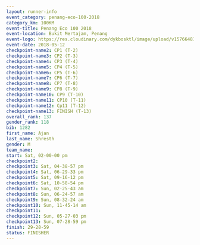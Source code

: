 ```yaml
--- 
layout: runner-info 
event_category: penang-eco-100-2018 
category_km: 100KM 
event-title: Penang Eco 100 2018 
event-location: Bukit Mertajam, Penang 
event-logo: https://res.cloudinary.com/dykbosktl/image/upload/v1576648106/Logo/Logo_lovxhg.jpg 
event-date: 2018-05-12 
checkpoint-name2: CP1 (T-2) 
checkpoint-name3: CP2 (T-3) 
checkpoint-name4: CP3 (T-4) 
checkpoint-name5: CP4 (T-5) 
checkpoint-name6: CP5 (T-6) 
checkpoint-name7: CP6 (T-7) 
checkpoint-name8: CP7 (T-8) 
checkpoint-name9: CP8 (T-9) 
checkpoint-name10: CP9 (T-10) 
checkpoint-name11: CP10 (T-11) 
checkpoint-name12: Cp11 (T-12) 
checkpoint-name13: FINISH (T-13) 
overall_rank: 137
gender_rank: 118
bib: 1282
first_name: Ajan
last_name: Shresth
gender: M
team_name: 
start: Sat, 02-00-00 pm
checkpoint2: 
checkpoint3: Sat, 04-38-57 pm
checkpoint4: Sat, 06-29-33 pm
checkpoint5: Sat, 09-16-12 pm
checkpoint6: Sat, 10-58-54 pm
checkpoint7: Sun, 02-25-43 am
checkpoint8: Sun, 06-24-57 am
checkpoint9: Sun, 08-32-24 am
checkpoint10: Sun, 11-45-14 am
checkpoint11: 
checkpoint12: Sun, 05-27-03 pm
checkpoint13: Sun, 07-28-59 pm
finish: 29-28-59
status: FINISHER
--- 
```

